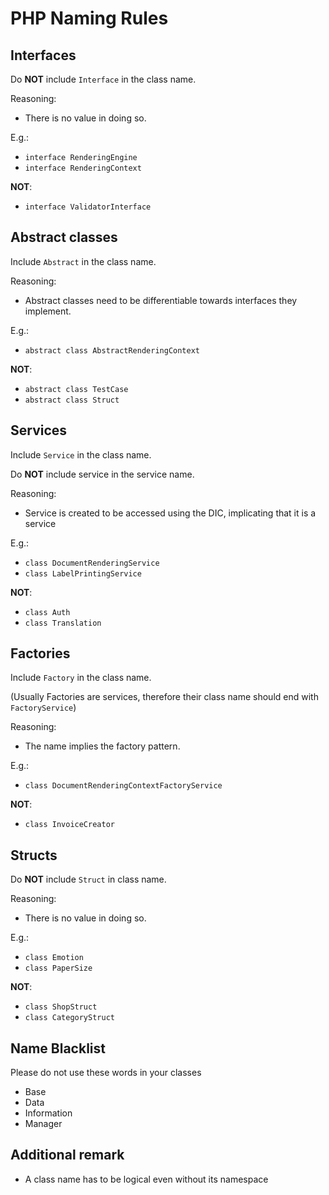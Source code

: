 # PHP Naming Rules

## Interfaces
Do **NOT** include `Interface` in the class name.

Reasoning:
- There is no value in doing so.

E.g.:

- `interface RenderingEngine`
- `interface RenderingContext`

**NOT**:
- `interface ValidatorInterface`


## Abstract classes
Include `Abstract` in the class name.

Reasoning:
- Abstract classes need to be differentiable towards interfaces they implement.

E.g.:

- `abstract class AbstractRenderingContext`

**NOT**:
- `abstract class TestCase`
- `abstract class Struct`

## Services
Include `Service` in the class name.

Do **NOT** include service in the service name.

Reasoning:
- Service is created to be accessed using the DIC, implicating that it is a service

E.g.:
- `class DocumentRenderingService`
- `class LabelPrintingService`

**NOT**:
- `class Auth`
- `class Translation`

## Factories
Include `Factory` in the class name.

(Usually Factories are services, therefore their class name should end with `FactoryService`)

Reasoning:
- The name implies the factory pattern.

E.g.:
- `class DocumentRenderingContextFactoryService`
 
**NOT**:
- `class InvoiceCreator`

## Structs
Do **NOT** include `Struct` in class name.

Reasoning:
- There is no value in doing so.

E.g.:
- `class Emotion`
- `class PaperSize`

**NOT**:
- `class ShopStruct`
- `class CategoryStruct`

## Name Blacklist
Please do not use these words in your classes
- Base
- Data
- Information
- Manager

## Additional remark
- A class name has to be logical even without its namespace
